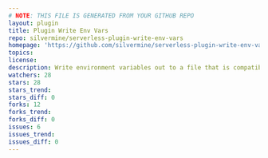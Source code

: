 ```yaml
---
# NOTE: THIS FILE IS GENERATED FROM YOUR GITHUB REPO
layout: plugin
title: Plugin Write Env Vars
repo: silvermine/serverless-plugin-write-env-vars
homepage: 'https://github.com/silvermine/serverless-plugin-write-env-vars'
topics: 
license: 
description: Write environment variables out to a file that is compatible with dotenv
watchers: 28
stars: 28
stars_trend: 
stars_diff: 0
forks: 12
forks_trend: 
forks_diff: 0
issues: 6
issues_trend: 
issues_diff: 0
---
```

